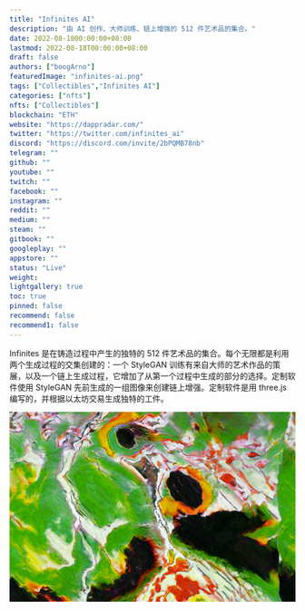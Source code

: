 ```yaml
---
title: "Infinites AI"
description: "由 AI 创作、大师训练、链上增强的 512 件艺术品的集合。"
date: 2022-08-1800:00:00+08:00
lastmod: 2022-08-18T00:00:00+08:00
draft: false
authors: ["boogArno"]
featuredImage: "infinites-ai.png"
tags: ["Collectibles","Infinites AI"]
categories: ["nfts"]
nfts: ["Collectibles"]
blockchain: "ETH"
website: "https://dappradar.com/"
twitter: "https://twitter.com/infinites_ai"
discord: "https://discord.com/invite/2bPQMB78nb"
telegram: ""
github: ""
youtube: ""
twitch: ""
facebook: ""
instagram: ""
reddit: ""
medium: ""
steam: ""
gitbook: ""
googleplay: ""
appstore: ""
status: "Live"
weight: 
lightgallery: true
toc: true
pinned: false
recommend: false
recommend1: false
---
```

Infinites 是在铸造过程中产生的独特的 512 件艺术品的集合。每个无限都是利用两个生成过程的交集创建的：一个 StyleGAN 训练有来自大师的艺术作品的策展，以及一个链上生成过程，它增加了从第一个过程中生成的部分的选择。定制软件使用 StyleGAN 先前生成的一组图像来创建链上增强。定制软件是用 three.js 编写的，并根据以太坊交易生成独特的工件。

![infinitesai-dapp-collectibles-ethereum-image1_4f5736f835689a326f37cd6428b32470](infinitesai-dapp-collectibles-ethereum-image1_4f5736f835689a326f37cd6428b32470.png)